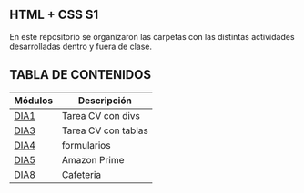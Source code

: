 ## HTML + CSS S1
En este repositorio se organizaron las carpetas con las distintas actividades desarrolladas dentro y fuera de clase.

## TABLA DE CONTENIDOS 
| Módulos | Descripción  |
| -- | -- |
| [DIA1](../Dia1/) | Tarea CV con divs                          |
| [DIA3](/Dia3/) | Tarea CV con tablas |
| [DIA4](/Dia4/) | formularios |
| [DIA5](/Dia5/) | Amazon Prime|
| [DIA8](/Dia8/) | Cafeteria|
